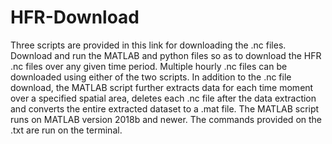 # HFR-Download
Three scripts are provided in this link for downloading the .nc files. Download and run the MATLAB and python files so as to download the HFR .nc files over any given time period. Multiple hourly .nc files can be downloaded using either of the two scripts. In addition to the .nc file download, the MATLAB script further extracts data for each time moment over a specified spatial area, deletes each .nc file after the data extraction and converts the entire extracted dataset to a  .mat file. The MATLAB script runs on MATLAB version 2018b and newer. The commands provided on the .txt are run on the terminal.    
